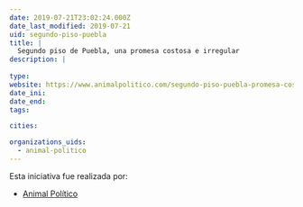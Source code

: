 ```yaml
---
date: 2019-07-21T23:02:24.000Z
date_last_modified: 2019-07-21
uid: segundo-piso-puebla
title: |
  Segundo piso de Puebla, una promesa costosa e irregular
description: |
  
type: 
website: https://www.animalpolitico.com/segundo-piso-puebla-promesa-costosa-irregular-pena-y-moreno-valle/
date_ini: 
date_end: 
tags:

cities: 

organizations_uids:
  - animal-politico
---
```


Esta iniciativa fue realizada por:

- [Animal Político](/organizaciones/animal-politico)
